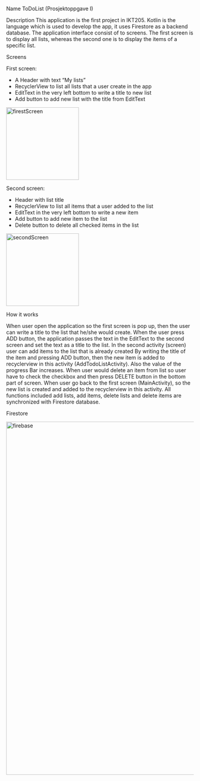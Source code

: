 Name
ToDoList (Prosjektoppgave I)

Description
This application is the first project in IKT205. Kotlin is the language which is used to develop the app, it uses Firestore as a backend database.
The application interface consist of to screens. The first screen is to display all lists, whereas the second one is to display the items of a specific list.

Screens

First screen:
-	A Header with text “My lists”
-	RecyclerView to list all lists that a user create in the app
-	EditText in the very left bottom to write a title to new list
-	Add button to add new list with the title from EditText
<img width="195" alt="firestScreen" src="https://user-images.githubusercontent.com/60326230/114682259-35f12b00-9d0f-11eb-8a38-27d88ebb5386.PNG">



Second screen:
-	Header with list title
-	RecyclerView to list all items that a user added to the list
-	EditText in the very left bottom to write a new item 
-	Add button to add new item to the list
-	Delete button to delete all checked items in the list
<img width="195" alt="secondScreen" src="https://user-images.githubusercontent.com/60326230/114682634-8e282d00-9d0f-11eb-82da-849fee1878dd.PNG">




How it works

When user open the application so the first screen is pop up, then the user can write a title to the list that he/she would create. When the user press ADD button, the application passes the text in the EditText to the second screen and set the text as a title to the list. 
In the second activity (screen) user can add items to the list that is already created
By writing the title of the item and pressing ADD button, then the new item is added to recyclerview in this activity (AddTodoListActivity). Also the value of the progress Bar increases.  When user would delete an item from list so user have to check the checkbox and then press DELETE button in the bottom part of screen.
When user go back to the first screen (MainActivity), so the new list is created and added to the recyclerview in this activity.
All functions included add lists, add items, delete lists and delete items are synchronized with Firestore database.


Firestore

<img width="949" alt="firebase" src="https://user-images.githubusercontent.com/60326230/114683479-5968a580-9d10-11eb-8b25-574a9e0dc71e.PNG">





